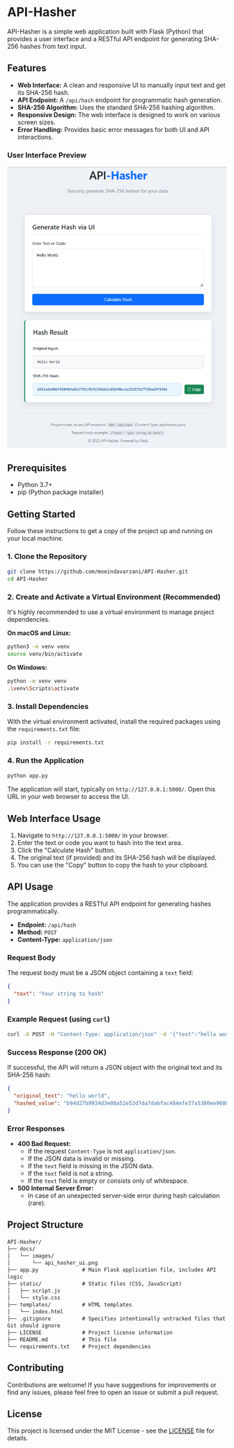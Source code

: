 # API-Hasher

API-Hasher is a simple web application built with Flask (Python) that provides a user interface and a RESTful API endpoint for generating SHA-256 hashes from text input.

## Features

*   **Web Interface:** A clean and responsive UI to manually input text and get its SHA-256 hash.
*   **API Endpoint:** A `/api/hash` endpoint for programmatic hash generation.
*   **SHA-256 Algorithm:** Uses the standard SHA-256 hashing algorithm.
*   **Responsive Design:** The web interface is designed to work on various screen sizes.
*   **Error Handling:** Provides basic error messages for both UI and API interactions.

### User Interface Preview

![API-Hasher User Interface Screenshot](docs/images/api_hasher_ui.png)

## Prerequisites

*   Python 3.7+
*   pip (Python package installer)

## Getting Started

Follow these instructions to get a copy of the project up and running on your local machine.

### 1. Clone the Repository

```bash
git clone https://github.com/moeindavarzani/API-Hasher.git
cd API-Hasher
```

### 2. Create and Activate a Virtual Environment (Recommended)

It's highly recommended to use a virtual environment to manage project dependencies.

**On macOS and Linux:**

```bash
python3 -m venv venv
source venv/bin/activate
```

**On Windows:**

```bash
python -m venv venv
.\venv\Scripts\activate
```

### 3. Install Dependencies

With the virtual environment activated, install the required packages using the `requirements.txt` file:

```bash
pip install -r requirements.txt
```

### 4. Run the Application

```bash
python app.py
```

The application will start, typically on `http://127.0.0.1:5000/`. Open this URL in your web browser to access the UI.

## Web Interface Usage

1.  Navigate to `http://127.0.0.1:5000/` in your browser.
2.  Enter the text or code you want to hash into the text area.
3.  Click the "Calculate Hash" button.
4.  The original text (if provided) and its SHA-256 hash will be displayed.
5.  You can use the "Copy" button to copy the hash to your clipboard.

## API Usage

The application provides a RESTful API endpoint for generating hashes programmatically.

*   **Endpoint:** `/api/hash`
*   **Method:** `POST`
*   **Content-Type:** `application/json`

### Request Body

The request body must be a JSON object containing a `text` field:

```json
{
  "text": "Your string to hash"
}
```

### Example Request (using `curl`)

```bash
curl -X POST -H "Content-Type: application/json" -d '{"text":"hello world"}' http://127.0.0.1:5000/api/hash
```

### Success Response (200 OK)

If successful, the API will return a JSON object with the original text and its SHA-256 hash:

```json
{
  "original_text": "hello world",
  "hashed_value": "b94d27b9934d3e08a52e52d7da7dabfac484efe37a5380ee9088f7ace2efcde9"
}
```

### Error Responses

*   **400 Bad Request:**
    *   If the request `Content-Type` is not `application/json`.
    *   If the JSON data is invalid or missing.
    *   If the `text` field is missing in the JSON data.
    *   If the `text` field is not a string.
    *   If the `text` field is empty or consists only of whitespace.
*   **500 Internal Server Error:**
    *   In case of an unexpected server-side error during hash calculation (rare).

## Project Structure

```
API-Hasher/
├── docs/
│   └── images/
│       └── api_hasher_ui.png
├── app.py              # Main Flask application file, includes API logic
├── static/             # Static files (CSS, JavaScript)
│   ├── script.js
│   └── style.css
├── templates/          # HTML templates
│   └── index.html
├── .gitignore          # Specifies intentionally untracked files that Git should ignore
├── LICENSE             # Project license information
├── README.md           # This file
└── requirements.txt    # Project dependencies
```

## Contributing

Contributions are welcome! If you have suggestions for improvements or find any issues, please feel free to open an issue or submit a pull request.

## License

This project is licensed under the MIT License - see the [LICENSE](LICENSE) file for details.